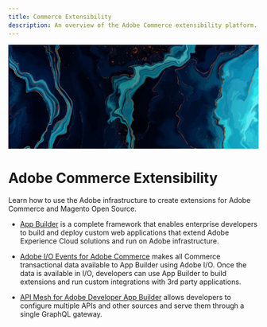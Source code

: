 ```yaml
---
title: Commerce Extensibility
description: An overview of the Adobe Commerce extensibility platform.
---
```


<Hero slots="image, heading, text"/>

![Commerce Extensibility](_images/home-bg.jpeg)

# Adobe Commerce Extensibility

Learn how to use the Adobe infrastructure to create extensions for Adobe Commerce and Magento Open Source.

*  [App Builder](https://developer.adobe.com/app-builder/docs/overview/) is a complete framework that enables enterprise developers to build and deploy custom web applications that extend Adobe Experience Cloud solutions and run on Adobe infrastructure.

*  [Adobe I/O Events for Adobe Commerce](./events/index.md) makes all Commerce transactional data available to App Builder using Adobe I/O. Once the data is available in I/O, developers can use App Builder to build extensions and run custom integrations with 3rd party applications.

*  [API Mesh for Adobe Developer App Builder](https://developer.adobe.com/graphql-mesh-gateway/) allows developers to configure multiple APIs and other sources and serve them through a single GraphQL gateway.
